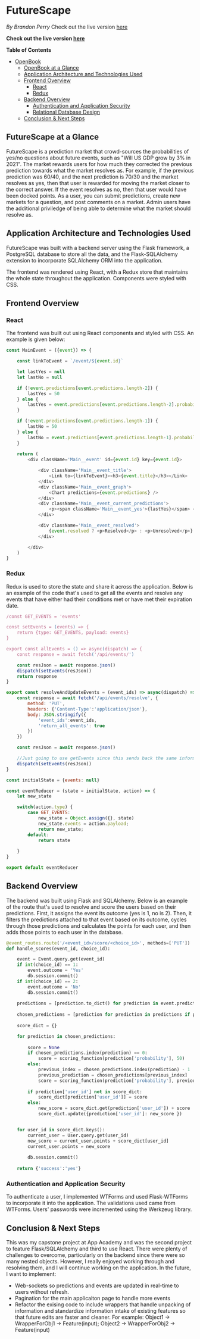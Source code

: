 # FutureScape
*By Brandon Perry*
Check out the live version [here](https://futurescape.herokuapp.com/)

**Check out the live version [here](https://futurescape.herokuapp.com/)**

**Table of Contents**
- [OpenBook](#futurescape)
  - [OpenBook at a Glance](#futurescape-at-a-glance)
  - [Application Architecture and Technologies Used](#application-architecture-and-technologies-used)
  - [Frontend Overview](#frontend-overview)
    - [React](#react)
    - [Redux](#redux)
  - [Backend Overview](#backend-overview)
    - [Authentication and Application Security](#authentication-and-application-security)
    - [Relational Database Design](#relational-database-design)
  - [Conclusion & Next Steps](#conclusion--next-steps)

## FutureScape at a Glance

FutureScape is a prediction market that crowd-sources the probabilities of yes/no questions about future events, such as "Will US GDP grow by 3% in 2021". The market rewards users for how much they corrected the previous prediction towards what the market resolves as. For example, if the previous prediction was 60/40, and the next prediction is 70/30 and the market resolves as yes, then that user is rewarded for moving the market closer to the correct answer. If the event resolves as no, then that user would have been docked points. As a user, you can submit predictions, create new markets for a question, and post comments on a market. Admin users have the additional priviledge of being able to determine what the market should resolve as. 

## Application Architecture and Technologies Used

FutureScape was built with a backend server using the Flask framework, a PostgreSQL database to store all the data, and the Flask-SQLAlchemy extension to incorporate SQLAlchemy ORM into the application.

The frontend was rendered using React, with a Redux store that maintains the whole state throughout the application. Components were styled with CSS.

## Frontend Overview

### React

The frontend was built out using React components and styled with CSS. An example is given below:

```js
const MainEvent = ({event}) => {

    const linkToEvent = `/event/${event.id}`

    let lastYes = null
    let lastNo = null

    if (!event.predictions[event.predictions.length-2]) {
        lastYes = 50
    } else {
        lastYes = event.predictions[event.predictions.length-2].probability
    }

    if (!event.predictions[event.predictions.length-1]) {
        lastNo = 50
    } else {
        lastNo = event.predictions[event.predictions.length-1].probability
    }
    
    return (
        <div className='Main__event' id={event.id} key={event.id}>

            <div className='Main__event_title'>
                <Link to={linkToEvent}><h3>{event.title}</h3></Link> 
            </div>
            <div className='Main__event_graph'>
                <Chart predictions={event.predictions} />
            </div>
            <div className='Main__event_current_predictions'>
                <p><span className='Main__event_yes'>{lastYes}</span> <span className='Main__event_no'>{lastNo}</span></p>
            </div>

            <div className='Main__event_resolved'>
                {event.resolved ? <p>Resolved</p> : <p>Unresolved</p>}
            </div>

        </div>
    )
}

```

### Redux

Redux is used to store the state and share it across the application. Below is an example of the code that's used to get all the events and resolve any events that have either had their conditions met or have met their expiration date.

```js
/const GET_EVENTS = 'events'

const setEvents = (events) => {
    return {type: GET_EVENTS, payload: events}
}

export const allEvents = () => async(dispatch) => {
    const response = await fetch('/api/events/')

    const resJson = await response.json()
    dispatch(setEvents(resJson))
    return response
}

export const resolveAndUpdateEvents = (event_ids) => async(dispatch) => {
    const response = await fetch('/api/events/resolve', {
        method: 'PUT',
        headers: {'Content-Type':'application/json'},
        body: JSON.stringify({
            'event_ids':event_ids,
            'return_all_events': true
        })
    })

    const resJson = await response.json()

    //Just going to use getEvents since this sends back the same information
    dispatch(setEvents(resJson))
}

const initialState = {events: null}

const eventReducer = (state = initialState, action) => {
    let new_state

    switch(action.type) {
        case GET_EVENTS:
            new_state = Object.assign({}, state)
            new_state.events = action.payload;
            return new_state;
        default:
            return state
        
    }
}

export default eventReducer
```

## Backend Overview

The backend was built using Flask and SQLAlchemy. Below is an example of the route that's used to resolve and score the users based on their predictions. First, it assigns the event its outcome (yes is 1, no is 2). Then, it filters the predictions attached to that event based on its outcome, cycles through those predictions and calculates the points for each user, and then adds those points to each user in the database.

```py
@event_routes.route('/<event_id>/score/<choice_id>', methods=['PUT'])
def handle_scores(event_id, choice_id):

    event = Event.query.get(event_id)
    if int(choice_id) == 1:
        event.outcome = 'Yes'
        db.session.commit()
    if int(choice_id) == 2:
        event.outcome = 'No'
        db.session.commit()
  
    predictions = [prediction.to_dict() for prediction in event.predictions]
 
    chosen_predictions = [prediction for prediction in predictions if prediction['choice_id']== int(choice_id)]
 
    score_dict = {}

    for prediction in chosen_predictions:
     
        score = None
        if chosen_predictions.index(prediction) == 0:
            score = scoring_function(prediction['probability'], 50)
        else:
            previous_index = chosen_predictions.index(prediction) - 1
            previous_prediction = chosen_predictions[previous_index]
            score = scoring_function(prediction['probability'], previous_prediction['probability'])
        
        if prediction['user_id'] not in score_dict:
            score_dict[prediction['user_id']] = score 
        else:
            new_score = score_dict.get(prediction['user_id']) + score
            score_dict.update({prediction['user_id']: new_score })


    for user_id in score_dict.keys():
        current_user = User.query.get(user_id)
        new_score = current_user.points + score_dict[user_id]
        current_user.points = new_score
     
        db.session.commit()
        
    return {'success':'yes'}

```

### Authentication and Application Security

To authenticate a user, I implemented WTForms and used Flask-WTForms to incorporate it into the application. The validations used came from WTForms. Users' passwords were incremented using the Werkzeug library.



## Conclusion & Next Steps

This was my capstone project at App Academy and was the second project to feature Flask/SQLAlchemy and third to use React. There were plenty of challenges to overcome, particularly on the backend since there were so many nested objects. However, I really enjoyed working through and resolving them, and I will continue working on the application. In the future, I want to implement:

* Web-sockets so predictions and events are updated in real-time to users without refresh.
* Pagination for the main applicaiton page to handle more events
* Refactor the exising code to include wrappers that handle unpacking of information and standardize information intake of existing features so that future edits are faster and cleaner. For example: Object1 -> WrapperForObj1 -> Feature(input); Object2 -> WrapperForObj2 -> Feature(input)
